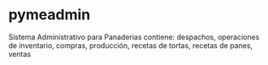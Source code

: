 # pymeadmin
Sistema Administrativo para Panaderias contiene: despachos, operaciones de inventario, compras, producción, recetas de tortas, recetas de panes, ventas
